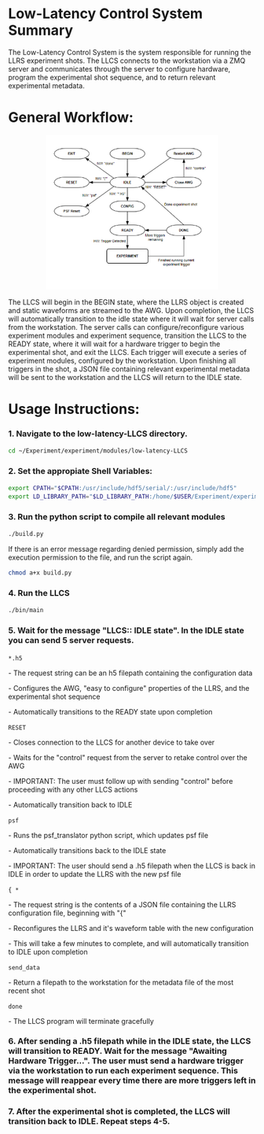 # Low-Latency Control System Summary

The Low-Latency Control System is the system responsible for running the LLRS experiment shots. The LLCS connects to the workstation via a ZMQ server and communicates through the server to configure hardware, program the experimental shot sequence, and to return relevant experimental metadata. 

# General Workflow:

<p align="center">
  <img src="llcs-design.png" width="350" title="LLCS Workflow Diagram">
</p>

The LLCS will begin in the BEGIN state, where the LLRS object is created and static waveforms are streamed to the AWG. Upon completion, the LLCS will automatically transition to the idle state where it will wait for server calls from the workstation. The server calls can configure/reconfigure various experiment modules and experiment sequence, transition the LLCS to the READY state, where it will wait for a hardware trigger to begin the experimental shot, and exit the LLCS. Each trigger will execute a series of experiment modules, configured by the workstation. Upon finishing all triggers in the shot, a JSON file containing relevant experimental metadata will be sent to the workstation and the LLCS will return to the IDLE state. 


# Usage Instructions:

### 1. Navigate to the low-latency-LLCS directory. 
```Bash
cd ~/Experiment/experiment/modules/low-latency-LLCS
```

### 2. Set the appropiate Shell Variables:
```Bash
export CPATH="$CPATH:/usr/include/hdf5/serial/:/usr/include/hdf5"
export LD_LIBRARY_PATH="$LD_LIBRARY_PATH:/home/$USER/Experiment/experiment/modules/low-latency-LLCS/lib:/home/$USER/Experiment/experiment/instruments/awg_cpp/lib:/home/$USER/Experiment/experiment/instruments/fgc_cpp/lib"
```

### 3. Run the python script to compile all relevant modules
```Bash
./build.py
```
If there is an error message regarding denied permission, simply add the execution permission to the file, and run the script again.
```Bash
chmod a+x build.py
```

### 4. Run the LLCS
```Bash
./bin/main
```

### 5. Wait for the message "LLCS:: IDLE state". In the IDLE state you can send 5 server requests.

 ```*.h5```<p></p>
        - The request string can be an h5 filepath containing the configuration data <p></p>
        - Configures the AWG, "easy to configure" properties of the LLRS, and the experimental shot sequence<p></p>
        - Automatically transitions to the READY state upon completion

 ```RESET```<p></p>
        - Closes connection to the LLCS for another device to take over<p></p>
        - Waits for the "control" request from the server to retake control over the AWG<p></p>
        - IMPORTANT: The user must follow up with sending "control" before proceeding with any other LLCS actions<p></p>
        - Automatically transition back to IDLE

  ```psf```<p></p>
        - Runs the psf_translator python script, which updates psf file<p></p>
        - Automatically transitions back to the IDLE state<p></p>
        - IMPORTANT: The user should send a .h5 filepath when the LLCS is back in IDLE in order to update the LLRS with the new psf file

 ```{ *```<p></p>
        - The request string is the contents of a JSON file containing the LLRS configuration file, beginning with "{"<p></p>
        - Reconfigures the LLRS and it's waveform table with the new configuration<p></p>
        - This will take a few minutes to complete, and will automatically transition to IDLE upon completion

```send_data```<p></p>
        - Return a filepath to the workstation for the metadata file of the most recent shot
    
 ```done```<p></p>
        - The LLCS program will terminate gracefully



### 6. After sending a .h5 filepath while in the IDLE state, the LLCS will transition to READY. Wait for the message "Awaiting Hardware Trigger...". The user must send a hardware trigger via the workstation to run each experiment sequence. This message will reappear every time there are more triggers left in the experimental shot. 



### 7. After the experimental shot is completed, the LLCS will transition back to IDLE. Repeat steps 4-5.

